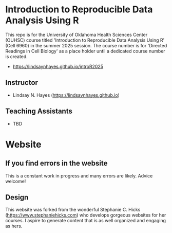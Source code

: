 # Introduction to Reproducible Data Analysis Using R 

This repo is for the University of Oklahoma Health Sciences Center (OUHSC) course titled 'Introduction to Reproducible Data Analysis Using R' (Cell 6960) in the summer 2025 session. The course number is for 'Directed Readings in Cell Biology' as a place holder until a dedicated course number is created.

- <https://lindsaynhayes.github.io/introR2025>

## Instructor

-   Lindsay N. Hayes (<https://lindsaynhayes.github.io>)

## Teaching Assistants

-   TBD

# Website
## If you find errors in the website

This is a constant work in progress and many errors are likely. Advice welcome!

## Design

This website was forked from the wonderful Stephanie C. Hicks (<https://www.stephaniehicks.com>) who develops gorgeous websites for her courses. I aspire to generate content that is as well organized and engaging as hers.
